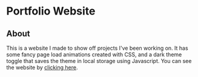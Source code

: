 # Portfolio Website

## About

This is a website I made to show off projects I've been working on. It has some fancy page load animations created with CSS, 
and a dark theme toggle that saves the theme in local storage using Javascript. You can see the website by 
[clicking here](https://bmtimbrell.github.io/portfolio_website).